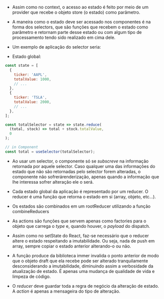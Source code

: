 * Assim como no context, o acesso ao estado é feito por meio de um provider que
recebe o objeto store (o estado) como parâmetro.

* A maneira como o estado deve ser acessado nos componentes é na forma dos selectors,
que são funções que recebem o estado como parâmetro e retornam parte desse estado
ou com algum tipo de processamento tendo sido realizado em cima dele.

* Um exemplo de aplicação do selector seria:

- Estado global:
```Javascript
const state = [
  {
    ticker: 'AAPL',
    totalValue: 1000,
    // ...
  },
  {
    ticker: 'TSLA',
    totalValue: 2000,
    // ...
  },
];

const totalSelector = state => state.reduce(
  (total, stock) => total + stock.totalValue,
  0
);

// in Component
const total = useSelector(totalSelector);
```

* Ao usar um selector, o componente só se *subscreve* na informação retornada por
aquele selector. Caso qualquer uma das informações do estado que não são retornadas
pelo selector forem alteradas, o componente não sofrerárenderização, apenas quando
a informação que lhe interessa sofrer alteração ele o será.

* Cada estado global da aplicação é representado por um reducer. O reducer é uma
função que retorna o estado em si (array, objeto, etc...).

* Os estados são combinados em um rootReducer utilizando a função combineReducers

* As actions são funções que servem apenas como factories para o objeto que carrega
o *type* e, quando houver, o *payload* do dispatch.

* Assim como no setState do React, faz-se necessário que o reducer altere o estado
respeitando a imutabilidade. Ou seja, nada de push em array, sempre copiar o estado
anterior alterando-o ou não.

* A função produce da biblioteca immer invalida o ponto anterior de modo que o objeto
draft que ela recebe pode ser alterado tranquilamente desconsiderando a imutabilidade,
diminuindo assim a verbosidade da atualização de estado. É apenas uma mudança de
qualidade de vida e limpeza de código.

* O *reducer* deve guardar toda a regra de negócio da alteração de estado. A *action*
é apenas a mensageira do tipo de alteração.
